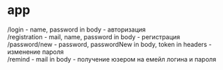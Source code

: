 # app
/login - name, password in body - авторизация                  
/registration - mail, name, password in body - регистрация          
/password/new - password, passwordNew in body, token in headers - изменение пароля                        
/remind - mail in body - получение юзером на емейл логина и пароля
